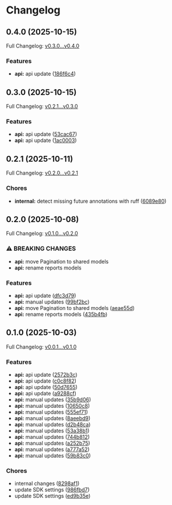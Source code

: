 # Changelog

## 0.4.0 (2025-10-15)

Full Changelog: [v0.3.0...v0.4.0](https://github.com/cooper-square-technologies/profound-python-sdk/compare/v0.3.0...v0.4.0)

### Features

* **api:** api update ([186f6c4](https://github.com/cooper-square-technologies/profound-python-sdk/commit/186f6c4159e5317e67c7b2c3682c06f75243eabc))

## 0.3.0 (2025-10-15)

Full Changelog: [v0.2.1...v0.3.0](https://github.com/cooper-square-technologies/profound-python-sdk/compare/v0.2.1...v0.3.0)

### Features

* **api:** api update ([53cac67](https://github.com/cooper-square-technologies/profound-python-sdk/commit/53cac6701202525be9cf6b1e26df6470c92c657a))
* **api:** api update ([1ac0003](https://github.com/cooper-square-technologies/profound-python-sdk/commit/1ac00030a0d587441d3748427852431d6591edbc))

## 0.2.1 (2025-10-11)

Full Changelog: [v0.2.0...v0.2.1](https://github.com/cooper-square-technologies/profound-python-sdk/compare/v0.2.0...v0.2.1)

### Chores

* **internal:** detect missing future annotations with ruff ([6089e80](https://github.com/cooper-square-technologies/profound-python-sdk/commit/6089e80afdf7d32aa06eaee1c3598620999d04fd))

## 0.2.0 (2025-10-08)

Full Changelog: [v0.1.0...v0.2.0](https://github.com/cooper-square-technologies/profound-python-sdk/compare/v0.1.0...v0.2.0)

### ⚠ BREAKING CHANGES

* **api:** move Pagination to shared models
* **api:** rename reports models

### Features

* **api:** api update ([dfc3d79](https://github.com/cooper-square-technologies/profound-python-sdk/commit/dfc3d7909d6c41534e267114514bd9b94bd0bc0a))
* **api:** manual updates ([99bf2bc](https://github.com/cooper-square-technologies/profound-python-sdk/commit/99bf2bcf8300c6bc8db63e8bfee7c9a9c4bf3bfc))
* **api:** move Pagination to shared models ([aeae55d](https://github.com/cooper-square-technologies/profound-python-sdk/commit/aeae55d2461ad5bacb206c4e887faad4a6e904fa))
* **api:** rename reports models ([435b4fb](https://github.com/cooper-square-technologies/profound-python-sdk/commit/435b4fb8f08c8e7526d58f7bc2515b9826062fc3))

## 0.1.0 (2025-10-03)

Full Changelog: [v0.0.1...v0.1.0](https://github.com/cooper-square-technologies/profound-python-sdk/compare/v0.0.1...v0.1.0)

### Features

* **api:** api update ([2572b3c](https://github.com/cooper-square-technologies/profound-python-sdk/commit/2572b3c3be7bf6cddc832478cee783e3033065d8))
* **api:** api update ([c0c8f82](https://github.com/cooper-square-technologies/profound-python-sdk/commit/c0c8f8200192aa74cea5b419cb30f9c143f2c35a))
* **api:** api update ([50d7655](https://github.com/cooper-square-technologies/profound-python-sdk/commit/50d765510b400352beb48d3b4f93948e7d37659a))
* **api:** api update ([a9288cf](https://github.com/cooper-square-technologies/profound-python-sdk/commit/a9288cff233e74cce029f1b3985c619f954e45f6))
* **api:** manual updates ([35b9d06](https://github.com/cooper-square-technologies/profound-python-sdk/commit/35b9d06f6add37221a19f0f514f375c108e29318))
* **api:** manual updates ([10650c8](https://github.com/cooper-square-technologies/profound-python-sdk/commit/10650c803530ec140b973ea1159491ed826dd966))
* **api:** manual updates ([555ef71](https://github.com/cooper-square-technologies/profound-python-sdk/commit/555ef71c7d84621e1f60752afd5e17e8e543f631))
* **api:** manual updates ([8aeebd9](https://github.com/cooper-square-technologies/profound-python-sdk/commit/8aeebd9a655310d8f9e34fd6adad982f2bfbd09c))
* **api:** manual updates ([d2b48ca](https://github.com/cooper-square-technologies/profound-python-sdk/commit/d2b48ca9ed0bb2dc836c5bcf5c4fe72ce45b43e1))
* **api:** manual updates ([53a38b1](https://github.com/cooper-square-technologies/profound-python-sdk/commit/53a38b17411e7596a61f9cab7a8e73f058fe71fc))
* **api:** manual updates ([744b812](https://github.com/cooper-square-technologies/profound-python-sdk/commit/744b8125ebd1b2841523497416615a8f7a29a47b))
* **api:** manual updates ([a252b75](https://github.com/cooper-square-technologies/profound-python-sdk/commit/a252b75817d07c3fca801b1e14bbffa31036a088))
* **api:** manual updates ([a777a52](https://github.com/cooper-square-technologies/profound-python-sdk/commit/a777a52c3c7b98a9d5cb7a1d4269a293160ab086))
* **api:** manual updates ([59b83c0](https://github.com/cooper-square-technologies/profound-python-sdk/commit/59b83c01f5bd18d00adeeae9cad709747d1b6d03))


### Chores

* internal changes ([8298af1](https://github.com/cooper-square-technologies/profound-python-sdk/commit/8298af12a5732b34b5935aaa379d5680e25387e2))
* update SDK settings ([986fbd7](https://github.com/cooper-square-technologies/profound-python-sdk/commit/986fbd7a2732151af5e1bd49ff0a7ca610b30e8c))
* update SDK settings ([ed9b35e](https://github.com/cooper-square-technologies/profound-python-sdk/commit/ed9b35e5047fa9fac3f04c37b5e383f293e0c231))
